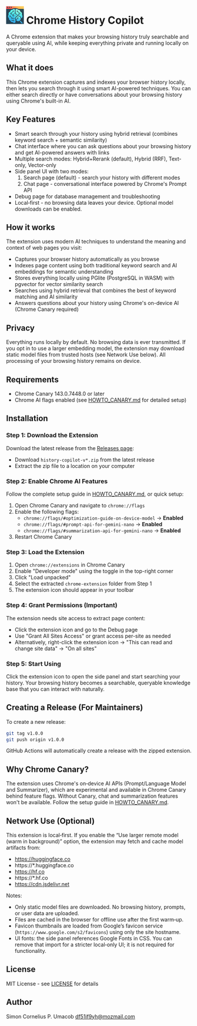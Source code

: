 # ![Chrome History Copilot Icon](chrome-extension/icons/48.png "Browser Copilot Icon") Chrome History Copilot

A Chrome extension that makes your browsing history truly searchable and queryable using AI, while keeping everything private and running locally on your device.

## What it does

This Chrome extension captures and indexes your browser history locally, then lets you search through it using smart AI-powered techniques. You can either search directly or have conversations about your browsing history using Chrome's built-in AI.

## Key Features

- Smart search through your history using hybrid retrieval (combines keyword search + semantic similarity)
- Chat interface where you can ask questions about your browsing history and get AI-powered answers with links
- Multiple search modes: Hybrid+Rerank (default), Hybrid (RRF), Text-only, Vector-only
- Side panel UI with two modes:
  1. Search page (default) - search your history with different modes
  2. Chat page - conversational interface powered by Chrome's Prompt API
- Debug page for database management and troubleshooting
- Local‑first - no browsing data leaves your device. Optional model downloads can be enabled.

## How it works

The extension uses modern AI techniques to understand the meaning and context of web pages you visit:

- Captures your browser history automatically as you browse
- Indexes page content using both traditional keyword search and AI embeddings for semantic understanding
- Stores everything locally using PGlite (PostgreSQL in WASM) with pgvector for vector similarity search
- Searches using hybrid retrieval that combines the best of keyword matching and AI similarity
- Answers questions about your history using Chrome's on-device AI (Chrome Canary required)

## Privacy

Everything runs locally by default. No browsing data is ever transmitted. If you opt in to use a larger embedding model, the extension may download static model files from trusted hosts (see Network Use below). All processing of your browsing history remains on device.

## Requirements

- Chrome Canary 143.0.7448.0 or later
- Chrome AI flags enabled (see [HOWTO_CANARY.md](HOWTO_CANARY.md) for detailed setup)

## Installation

### Step 1: Download the Extension

Download the latest release from the [Releases page](https://github.com/simoncpu/chrome-history-copilot/releases):
- Download `history-copilot-v*.zip` from the latest release
- Extract the zip file to a location on your computer

### Step 2: Enable Chrome AI Features

Follow the complete setup guide in [HOWTO_CANARY.md](HOWTO_CANARY.md), or quick setup:

1. Open Chrome Canary and navigate to `chrome://flags`
2. Enable the following flags:
   - `chrome://flags/#optimization-guide-on-device-model` → **Enabled**
   - `chrome://flags/#prompt-api-for-gemini-nano` → **Enabled**
   - `chrome://flags/#summarization-api-for-gemini-nano` → **Enabled**
3. Restart Chrome Canary

### Step 3: Load the Extension

1. Open `chrome://extensions` in Chrome Canary
2. Enable "Developer mode" using the toggle in the top-right corner
3. Click "Load unpacked"
4. Select the extracted `chrome-extension` folder from Step 1
5. The extension icon should appear in your toolbar

### Step 4: Grant Permissions (Important)

The extension needs site access to extract page content:
- Click the extension icon and go to the Debug page
- Use "Grant All Sites Access" or grant access per-site as needed
- Alternatively, right-click the extension icon → "This can read and change site data" → "On all sites"

### Step 5: Start Using

Click the extension icon to open the side panel and start searching your history. Your browsing history becomes a searchable, queryable knowledge base that you can interact with naturally.

## Creating a Release (For Maintainers)

To create a new release:
```bash
git tag v1.0.0
git push origin v1.0.0
```

GitHub Actions will automatically create a release with the zipped extension.

## Why Chrome Canary?

The extension uses Chrome's on‑device AI APIs (Prompt/Language Model and Summarizer), which are experimental and available in Chrome Canary behind feature flags. Without Canary, chat and summarization features won't be available. Follow the setup guide in [HOWTO_CANARY.md](HOWTO_CANARY.md).

## Network Use (Optional)

This extension is local‑first. If you enable the “Use larger remote model (warm in background)” option, the extension may fetch and cache model artifacts from:

- https://huggingface.co
- https://*.huggingface.co
- https://hf.co
- https://*.hf.co
- https://cdn.jsdelivr.net

Notes:
- Only static model files are downloaded. No browsing history, prompts, or user data are uploaded.
- Files are cached in the browser for offline use after the first warm‑up.
- Favicon thumbnails are loaded from Google’s favicon service (`https://www.google.com/s2/favicons`) using only the site hostname.
- UI fonts: the side panel references Google Fonts in CSS. You can remove that import for a stricter local‑only UI; it is not required for functionality.

## License

MIT License - see [LICENSE](LICENSE) for details

## Author

Simon Cornelius P. Umacob <df51if9yh@mozmail.com>
